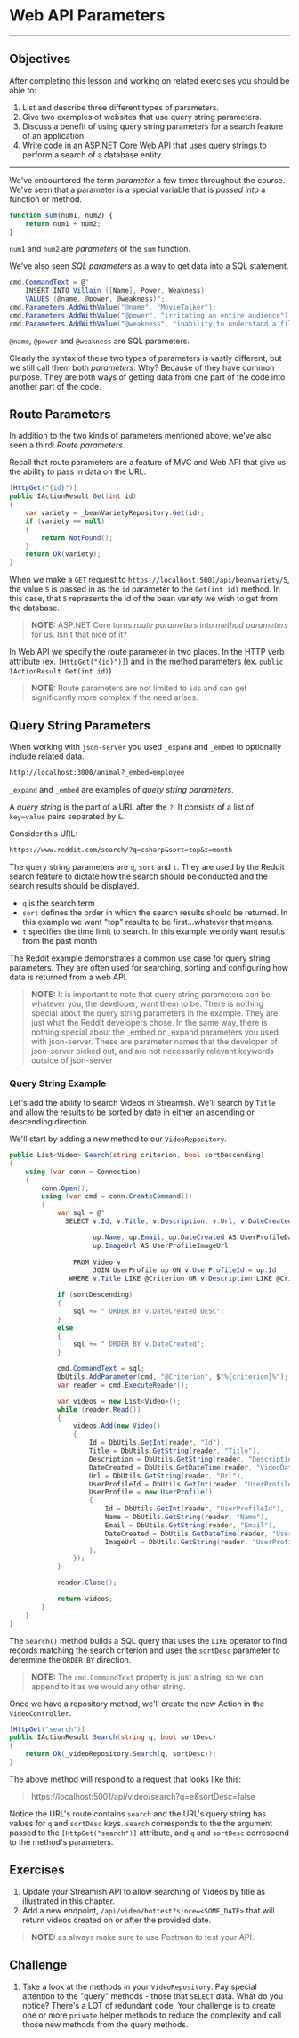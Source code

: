 # Web API Parameters

---

## Objectives

After completing this lesson and working on related exercises you should be able to:

1. List and describe three different types of parameters.
1. Give two examples of websites that use query string parameters.
1. Discuss a benefit of using query string parameters for a search feature of an application.
1. Write code in an ASP<span>.</span>NET Core Web API that uses query strings to perform a search of a database entity.

---

We've encountered the term _parameter_ a few times throughout the course. We've seen that a parameter is a special variable that is _passed into_ a function or method.

```js
function sum(num1, num2) {
    return num1 + num2;
}
```

`num1` and `num2` are _parameters_ of the `sum` function.

We've also seen _SQL parameters_ as a way to get data into a SQL statement.

```cs
cmd.CommandText = @"
    INSERT INTO Villain ([Name], Power, Weakness)
    VALUES (@name, @power, @weakness)";
cmd.Parameters.AddWithValue("@name", "MovieTalker");
cmd.Parameters.AddWithValue("@power", "irritating an entire audience");
cmd.Parameters.AddWithValue("@weakness", "inability to understand a film");
```

`@name`, `@power` and `@weakness` are SQL parameters.

Clearly the syntax of these two types of parameters is vastly different, but we still call them both _parameters_. Why? Because of they have common purpose. They are both ways of getting data from one part of the code into another part of the code.

## Route Parameters

In addition to the two kinds of parameters mentioned above, we've also seen a third: _Route parameters_.

Recall that route parameters are a feature of MVC and Web API that give us the ability to pass in data on the URL.

```cs
[HttpGet("{id}")]
public IActionResult Get(int id)
{
    var variety = _beanVarietyRepository.Get(id);
    if (variety == null)
    {
        return NotFound();
    }
    return Ok(variety);
}
```

When we make a `GET` request to `https://localhost:5001/api/beanvariety/5`, the value `5` is passed in as the `id` parameter to the `Get(int id)` method. In this case, that `5` represents the id of the bean variety we wish to get from the database.

> **NOTE:** ASP<span>.NET</span> Core turns _route parameters_ into _method parameters_ for us. Isn't that nice of it?

In Web API we specify the route parameter in two places. In the HTTP verb attribute (ex. `[HttpGet("{id}")]`) and in the method parameters (ex. `public IActionResult Get(int id)`)

> **NOTE:** Route parameters are not limited to `id`s and can get significantly more complex if the need arises.

## Query String Parameters

When working with `json-server` you used `_expand` and `_embed` to optionally include related data.

```txt
http://localhost:3000/animal?_embed=employee
```

`_expand` and `_embed` are examples of _query string parameters_.

A _query string_ is the part of a URL after the `?`. It consists of a list of `key=value` pairs separated by `&`.

Consider this URL:

```txt
https://www.reddit.com/search/?q=csharp&sort=top&t=month
```

The query string parameters are `q`, `sort` and `t`. They are used by the Reddit search feature to dictate how the search should be conducted and the search results should be displayed.

* `q` is the search term
* `sort` defines the order in which the search results should be returned. In this example we want "top" results to be first...whatever that means.
* `t` specifies the time limit to search. In this example we only want results from the past month

The Reddit example demonstrates a common use case for query string parameters. They are often used for searching, sorting and configuring how data is returned from a web API.

> **NOTE:** It is important to note that query string parameters can be whatever you, the developer, want them to be. There is nothing special about the query string parameters in the example. They are just what the Reddit developers chose. In the same way, there is nothing special about the _embed or _expand parameters you used with json-server. These are parameter names that the developer of json-server picked out, and are not necessarily relevant keywords outside of json-server

### Query String Example

Let's add the ability to search Videos in Streamish. We'll search by `Title` and allow the results to be sorted by date in either an ascending or descending direction.

We'll start by adding a new method to our `VideoRepository`.

```cs
public List<Video> Search(string criterion, bool sortDescending)
{
    using (var conn = Connection)
    {
        conn.Open();
        using (var cmd = conn.CreateCommand())
        {
            var sql = @"
              SELECT v.Id, v.Title, v.Description, v.Url, v.DateCreated AS VideoDateCreated, v.UserProfileId,

                     up.Name, up.Email, up.DateCreated AS UserProfileDateCreated,
                     up.ImageUrl AS UserProfileImageUrl
                        
                FROM Video v 
                     JOIN UserProfile up ON v.UserProfileId = up.Id
               WHERE v.Title LIKE @Criterion OR v.Description LIKE @Criterion";

            if (sortDescending)
            {
                sql += " ORDER BY v.DateCreated DESC";
            }
            else
            {
                sql += " ORDER BY v.DateCreated";
            }

            cmd.CommandText = sql;
            DbUtils.AddParameter(cmd, "@Criterion", $"%{criterion}%");
            var reader = cmd.ExecuteReader();

            var videos = new List<Video>();
            while (reader.Read())
            {
                videos.Add(new Video()
                {
                    Id = DbUtils.GetInt(reader, "Id"),
                    Title = DbUtils.GetString(reader, "Title"),
                    Description = DbUtils.GetString(reader, "Description"),
                    DateCreated = DbUtils.GetDateTime(reader, "VideoDateCreated"),
                    Url = DbUtils.GetString(reader, "Url"),
                    UserProfileId = DbUtils.GetInt(reader, "UserProfileId"),
                    UserProfile = new UserProfile()
                    {
                        Id = DbUtils.GetInt(reader, "UserProfileId"),
                        Name = DbUtils.GetString(reader, "Name"),
                        Email = DbUtils.GetString(reader, "Email"),
                        DateCreated = DbUtils.GetDateTime(reader, "UserProfileDateCreated"),
                        ImageUrl = DbUtils.GetString(reader, "UserProfileImageUrl"),
                    },
                });
            }

            reader.Close();

            return videos;
        }
    }
}
```

The `Search()` method builds a SQL query that uses the `LIKE` operator to find records matching the search criterion and uses the `sortDesc` parameter to determine the `ORDER BY` direction.

> **NOTE:** The `cmd.CommandText` property is just a string, so we can append to it as we would any other string.

Once we have a repository method, we'll create the new Action in the `VideoController`.

```cs 
[HttpGet("search")]
public IActionResult Search(string q, bool sortDesc)
{
    return Ok(_videoRepository.Search(q, sortDesc));
}
```

The above method will respond to a request that looks like this:

> https://localhost:5001/api/video/search?q=e&sortDesc=false

Notice the URL's route contains `search` and the URL's query string has values for `q` and `sortDesc` keys. `search` corresponds to the the argument passed to the `[HttpGet("search")]` attribute, and `q` and `sortDesc` correspond to the method's parameters.

## Exercises

1. Update your Streamish API to allow searching of Videos by title as illustrated in this chapter.
1. Add a new endpoint, `/api/video/hottest?since=<SOME_DATE>` that will return videos created on or after the provided date.

> **NOTE:** as always make sure to use Postman to test your API.

## Challenge

1. Take a look at the methods in your `VideoRepository`. Pay special attention to the "query" methods - those that `SELECT` data. What do you notice? There's a LOT of redundant code. Your challenge is to create one or more `private` helper methods to reduce the complexity and call those new methods from the query methods.
